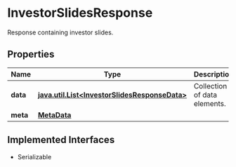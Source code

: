 

# InvestorSlidesResponse

Response containing investor slides.

## Properties

Name | Type | Description | Notes
------------ | ------------- | ------------- | -------------
**data** | [**java.util.List&lt;InvestorSlidesResponseData&gt;**](InvestorSlidesResponseData.md) | Collection of data elements. |  [optional]
**meta** | [**MetaData**](MetaData.md) |  |  [optional]


## Implemented Interfaces

* Serializable


